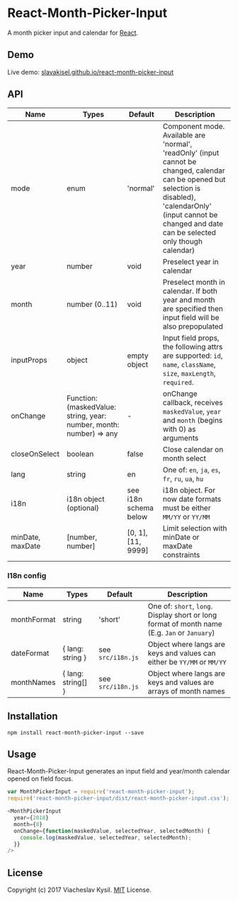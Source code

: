 React-Month-Picker-Input
====================

A month picker input and calendar for [React](http://facebook.github.io/react/index.html).

## Demo

Live demo: [slavakisel.github.io/react-month-picker-input](https://slavakisel.github.io/react-month-picker-input/)

## API

| Name | Types | Default | Description |
|---|---|---|---|
| mode | enum | 'normal' | Component mode. Available are 'normal', 'readOnly' (input cannot be changed, calendar can be opened but selection is disabled), 'calendarOnly' (input cannot be changed and date can be selected only though calendar) |
| year | number | void | Preselect year in calendar |
| month | number (0..11) | void | Preselect month in calendar. If both year and month are specified then input field will be also prepopulated |
| inputProps | object | empty object | Input field props, the following attrs are supported: `id`, `name`, `className`, `size`, `maxLength`, `required`. |
| onChange | Function: (maskedValue: string, year: number, month: number) => any | - | onChange callback, receives `maskedValue`, `year` and `month` (begins with 0) as arguments |
| closeOnSelect | boolean | false | Close calendar on month select |
| lang | string | en | One of: `en`, `ja`, `es`, `fr`, `ru`, `ua`, `hu` |
| i18n | i18n object (optional) | see i18n schema below | i18n object. For now date formats must be either `MM/YY` or `YY/MM` |
| minDate, maxDate | [number, number] | [0, 1], [11, 9999] | Limit selection with minDate or maxDate constraints |

### I18n config

| Name | Types | Default | Description |
|---|---|---|---|
| monthFormat | string | 'short' | One of: `short`, `long`. Display short or long format of month name (E.g. `Jan` or `January`) |
| dateFormat | { lang: string } | see `src/i18n.js` | Object where langs are keys and values can either be `YY/MM` or `MM/YY` |
| monthNames | { lang: string[] } | see `src/i18n.js` | Object where langs are keys and values are arrays of month names |

## Installation

```
npm install react-month-picker-input --save
```

## Usage

React-Month-Picker-Input generates an input field and year/month calendar opened on field focus.

```js
var MonthPickerInput = require('react-month-picker-input');
require('react-month-picker-input/dist/react-month-picker-input.css');

<MonthPickerInput
  year={2018}
  month={8}
  onChange={function(maskedValue, selectedYear, selectedMonth) {
    console.log(maskedValue, selectedYear, selectedMonth);
  }}
/>
```

## License

Copyright (c) 2017 Viacheslav Kysil. [MIT](LICENSE) License.
